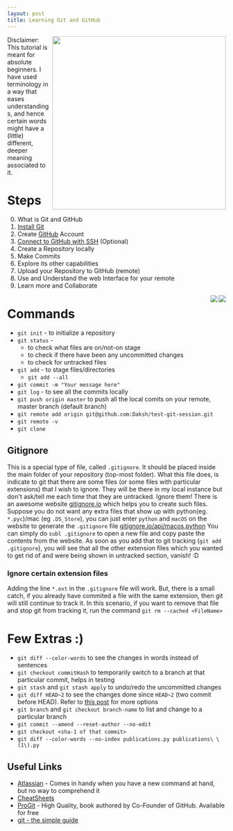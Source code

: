 ```yaml
---
layout: post
title: Learning Git and GitHub
---
```


<img align="right" src="{{ site.baseurl }}/images/git/git_github.png" width="400"/>

Disclaimer: This tutorial is meant for absolute beginners. I have used terminology in a way that eases understandings, and hence certain words might have a (little) different, deeper meaning associated to it.

# Steps
0. What is Git and GitHub
1. [Install Git](https://git-scm.com/)
2. Create [GitHub](https://github.com/) Account
3. [Connect to GitHub with SSH](https://help.github.com/articles/connecting-to-github-with-ssh/) (Optional)
4. Create a Repository locally
5. Make Commits 
6. Explore its other capabilities
7. Upload your Repository to GitHub (remote)
8. Use and Understand the web Interface for your remote
9. Learn more and Collaborate

<img align="right" src="{{ site.baseurl }}/images/git/what-is-git.png"/>

<img align="right" src="{{ site.baseurl }}/images/git/what-is-GitHub.png"/>

# Commands
* `git init` - to initialize a repository
* `git status` - 
	* to check what files are on/not-on stage 
	* to check if there have been any uncommitted changes
	* to check for untracked files
* `git add` - to stage files/directories
	* `git add --all`
* `git commit -m "Your message here"`
* `git log` - to see all the commits locally 
* `git push origin master` to push all the local comits on your remote, master branch (default branch)
* `git remote add origin git@github.com:Daksh/test-git-session.git`
* `git remote -v`
* `git clone`

## Gitignore
This is a special type of file, called `.gitignore`. It should be placed inside the main folder of your repository (top-most folder). What this file does, is indicate to git that there are some files (or some files with particular extensions) that I wish to ignore. They will be there in my local instance but don't ask/tell me each time that they are untracked. Ignore them!
There is an awesome website [gitignore.io](https://www.gitignore.io/) which helps you to create such files. Suppose you do not want any extra files that show up with python(eg. `*.pyc`)/mac (eg `.DS_Store`), you can just enter `python` and `macOS` on the website to generate the `.gitignore` file [gitignore.io/api/macos,python](https://www.gitignore.io/api/macos,python)
You can simply do `subl .gitignore` to open a new file and copy paste the contents from the website. As soon as you add that to git tracking (`git add .gitignore`), you will see that all the other extension files which you wanted to get rid of and were being shown in untracked section, vanish! :D

### Ignore certain extension files
Adding the line `*.ext` in the `.gitignore` file will work. But, there is a small catch, if you already have commited a file with the same extension, then git will still continue to track it. In this scenario, if you want to remove that file and stop git from tracking it, run the command `git rm --cached <FileName>`

# Few Extras :)
* `git diff --color-words` to see the changes in words instead of sentences
* `git checkout commitHash` to temporarily switch to a branch at that particular commit, helps in testing
* `git stash` and `git stash apply` to undo/redo the uncommitted changes
* `git diff HEAD~2` to see the changes done since `HEAD~2` (two commit before HEAD). Refer to [this post](https://stackoverflow.com/a/9903611/2806163) for more options
* `git branch` and `git checkout branch-name` to list and change to a particular branch
* `git commit --amend --reset-author --no-edit`
* `git checkout <sha-1 of that commit>`
* `git diff --color-words --no-index publications.py publications\ \(1\).py`

## Useful Links
* [Atlassian](https://www.atlassian.com/git) - Comes in handy when you have a new command at hand, but no way to comprehend it
* [CheatSheets](https://epir.at/2017/08/26/gsoc-2017-vlc-for-macos-interface-redesign/)
* [ProGit](https://git-scm.com/book/en/v2) - High Quality, book authored by Co-Founder of GitHub. Available for free
* [git - the simple guide](http://rogerdudler.github.io/git-guide/)